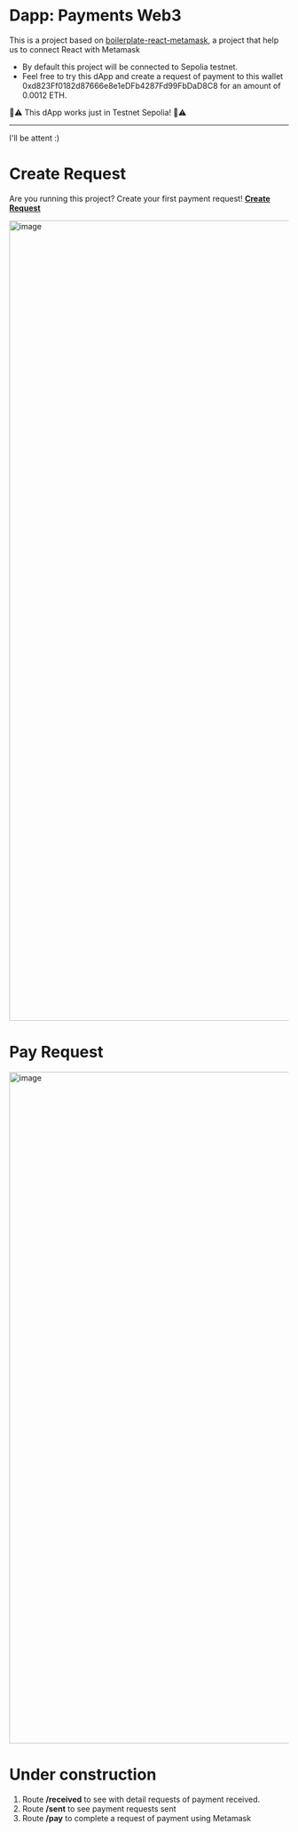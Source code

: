# Dapp: Payments Web3
This is a project based on [boilerplate-react-metamask](https://github.com/jaavier/boilerplate-react-metamask/), a project that help us to connect React with Metamask

- By default this project will be connected to Sepolia testnet.
- Feel free to try this dApp and create a request of payment to this wallet 0xd823Ff0182d87666e8e1eDFb4287Fd99FbDaD8C8 for an amount of 0.0012 ETH. 

📣⚠️ This dApp works just in Testnet Sepolia! 📣⚠️

****

I'll be attent :) 

# Create Request

Are you running this project? Create your first payment request! **[Create Request](https://localhost:3000/create)**

<img width="1440" alt="image" src="https://user-images.githubusercontent.com/990085/195962374-53fe6025-29da-4a3c-bd4e-95d263df564a.png">

# Pay Request
<img width="1208" alt="image" src="https://user-images.githubusercontent.com/990085/195966319-85ba7f5f-a054-4347-a28a-70e09a6cc8c3.png">

# Under construction

1. Route **/received** to see with detail requests of payment received.
2. Route **/sent** to see payment requests sent
3. Route **/pay** to complete a request of payment using Metamask
